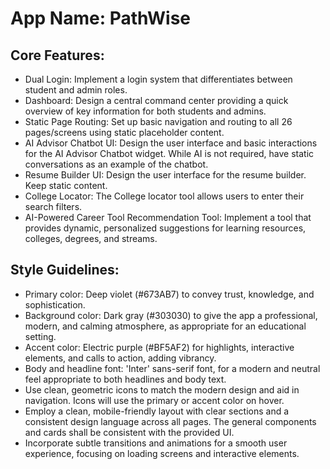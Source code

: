 # **App Name**: PathWise

## Core Features:

- Dual Login: Implement a login system that differentiates between student and admin roles.
- Dashboard: Design a central command center providing a quick overview of key information for both students and admins.
- Static Page Routing: Set up basic navigation and routing to all 26 pages/screens using static placeholder content.
- AI Advisor Chatbot UI: Design the user interface and basic interactions for the AI Advisor Chatbot widget. While AI is not required, have static conversations as an example of the chatbot.
- Resume Builder UI: Design the user interface for the resume builder. Keep static content. 
- College Locator: The College locator tool allows users to enter their search filters. 
- AI-Powered Career Tool Recommendation Tool: Implement a tool that provides dynamic, personalized suggestions for learning resources, colleges, degrees, and streams.

## Style Guidelines:

- Primary color: Deep violet (#673AB7) to convey trust, knowledge, and sophistication.
- Background color: Dark gray (#303030) to give the app a professional, modern, and calming atmosphere, as appropriate for an educational setting.
- Accent color: Electric purple (#BF5AF2) for highlights, interactive elements, and calls to action, adding vibrancy.
- Body and headline font: 'Inter' sans-serif font, for a modern and neutral feel appropriate to both headlines and body text.
- Use clean, geometric icons to match the modern design and aid in navigation. Icons will use the primary or accent color on hover.
- Employ a clean, mobile-friendly layout with clear sections and a consistent design language across all pages. The general components and cards shall be consistent with the provided UI.
- Incorporate subtle transitions and animations for a smooth user experience, focusing on loading screens and interactive elements.